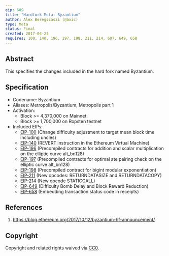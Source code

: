 ```yaml
---
eip: 609
title: "Hardfork Meta: Byzantium"
author: Alex Beregszaszi (@axic)
type: Meta
status: Final
created: 2017-04-23
requires: 100, 140, 196, 197, 198, 211, 214, 607, 649, 658
---
```


## Abstract

This specifies the changes included in the hard fork named Byzantium.

## Specification

- Codename: Byzantium
- Aliases: Metropolis/Byzantium, Metropolis part 1
- Activation:
  - Block >= 4,370,000 on Mainnet
  - Block >= 1,700,000 on Ropsten testnet
- Included EIPs:
  - [EIP-100](./eip-100.md) (Change difficulty adjustment to target mean block time including uncles)
  - [EIP-140](./eip-140.md) (REVERT instruction in the Ethereum Virtual Machine)
  - [EIP-196](./eip-196.md) (Precompiled contracts for addition and scalar multiplication on the elliptic curve alt_bn128)
  - [EIP-197](./eip-197.md) (Precompiled contracts for optimal ate pairing check on the elliptic curve alt_bn128)
  - [EIP-198](./eip-198.md) (Precompiled contract for bigint modular exponentiation)
  - [EIP-211](./eip-211.md) (New opcodes: RETURNDATASIZE and RETURNDATACOPY)
  - [EIP-214](./eip-214.md) (New opcode STATICCALL)
  - [EIP-649](./eip-649.md) (Difficulty Bomb Delay and Block Reward Reduction)
  - [EIP-658](./eip-658.md) (Embedding transaction status code in receipts)

## References

1. https://blog.ethereum.org/2017/10/12/byzantium-hf-announcement/

## Copyright

Copyright and related rights waived via [CC0](../CC0).
